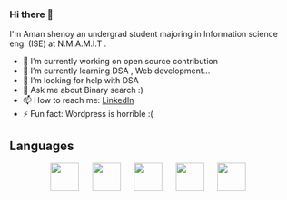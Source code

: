 ### Hi there 👋

<!--
**Amanshenoy008/Amanshenoy008** is a ✨ _special_ ✨ repository because its `README.md` (this file) appears on your GitHub profile.

Here are some ideas to get you started:-->
 
 I'm Aman shenoy an undergrad student majoring in Information science eng. (ISE) at N.M.A.M.I.T .

- 🔭
I’m currently working on open source contribution 
- 🌱
I’m currently learning  DSA , Web development...
- 🤔
I’m looking for help with DSA
- 💬
Ask me about  Binary search :)
- 📫
How to reach me: <a href="https://www.linkedin.com/in/aman-shenoy-343bb9233/"> LinkedIn</a>
- ⚡
Fun fact: Wordpress is horrible :(


## Languages
<p align="center">
<img src="https://www.svgrepo.com/show/303480/c-logo.svg" height="50px">&nbsp;&nbsp;&nbsp;&nbsp;&nbsp;
<img src="https://www.svgrepo.com/show/349402/html5.svg" height="50px">&nbsp;&nbsp;&nbsp;&nbsp;&nbsp;
<img src="https://www.svgrepo.com/show/349330/css3.svg"  height="50px">&nbsp;&nbsp;&nbsp;&nbsp;&nbsp;
<img src="https://www.svgrepo.com/show/349419/javascript.svg" height="50px">&nbsp;&nbsp;&nbsp;&nbsp;&nbsp;
<img src="https://www.svgrepo.com/show/374016/python.svg" height="50px">&nbsp;&nbsp;&nbsp;&nbsp
</p>

